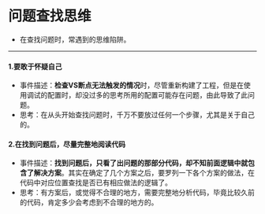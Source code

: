 # 问题查找思维
  * 在查找问题时，常遇到的思维陷阱。

----

#### 1.要敢于怀疑自己
  * 事件描述：**检查VS断点无法触发的情况**时，尽管重新构建了工程，但是在使用调试的配置时，却没过多的思考所用的配置可能存在问题，由此导致了此问题。
  * 思考：在从头开始查找问题时，千万不要放过任何一个步骤，尤其是关于自己的。

#### 2.在找到问题后，尽量完整地阅读代码
  * 事件描述：**找到问题后，只看了出问题的那部分代码，却不知前面逻辑中就包含了解决方案**。其实在确定了几个方案之后，要罗列一下各个方案的做法，在代码中对应位置查找是否已有相应做法的逻辑了。
  * 思考：有方案后，或觉得不合理的地方，需要完整地分析代码，毕竟比较久前的代码，肯定多少会考虑到不合理的地方的。

